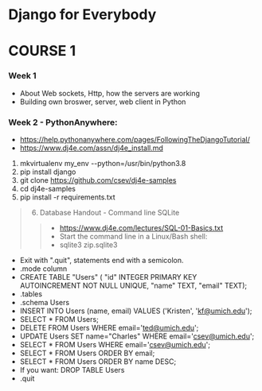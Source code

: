 # Django for Everybody
# COURSE 1
### Week 1
- About Web sockets, Http, how the servers are working
- Building own broswer, server, web client in Python 

### Week 2 - PythonAnywhere: 
- https://help.pythonanywhere.com/pages/FollowingTheDjangoTutorial/
- https://www.dj4e.com/assn/dj4e_install.md
1. mkvirtualenv my_env --python=/usr/bin/python3.8
2. pip install django
3. git clone https://github.com/csev/dj4e-samples
4. cd dj4e-samples
5. pip install -r requirements.txt 
> 6. Database Handout - Command line SQLite
>> - https://www.dj4e.com/lectures/SQL-01-Basics.txt
>> - Start the command line in a Linux/Bash shell:
>>- sqlite3 zip.sqlite3
 - Exit with ".quit", statements end with a semicolon.
 - .mode column
 - CREATE TABLE "Users" (
     "id" INTEGER PRIMARY KEY AUTOINCREMENT NOT NULL UNIQUE, 
     "name" TEXT,
     "email" TEXT);
 - .tables
 - .schema Users
 - INSERT INTO Users (name, email) VALUES ('Kristen', 'kf@umich.edu');
 - SELECT * FROM Users;
 - DELETE FROM Users WHERE email='ted@umich.edu';
 - UPDATE Users SET name="Charles" WHERE email='csev@umich.edu';
 - SELECT * FROM Users WHERE email='csev@umich.edu';
 - SELECT * FROM Users ORDER BY email;
 - SELECT * FROM Users ORDER BY name DESC;
 - If you want: DROP TABLE Users 
 - .quit
